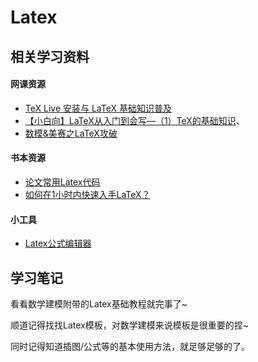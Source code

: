 # Latex

## 相关学习资料

#### 网课资源

- [TeX Live 安装与 LaTeX 基础知识普及](https://www.bilibili.com/video/BV1T7411G7RV?spm_id_from=333.999.0.0)
- [【小白向】LaTeX从入门到会写—（1）TeX的基础知识](https://www.bilibili.com/video/BV1Jx411b7pc?spm_id_from=333.999.0.0)、
- [数模&美赛之LaTeX攻破](https://www.bilibili.com/video/BV1Zh411y7ps?spm_id_from=333.999.0.0)



#### 书本资源

- [论文常用Latex代码](https://levitate-qian.github.io/2020/08/30/latex-code/)
- [如何在1小时内快速入手LaTeX？](https://www.zhihu.com/question/268569440)



#### 小工具

- [Latex公式编辑器](https://www.latexlive.com/)

## 学习笔记

看看数学建模附带的Latex基础教程就完事了~

顺道记得找找Latex模板，对数学建模来说模板是很重要的捏~

同时记得知道插图/公式等的基本使用方法，就足够足够的了。
